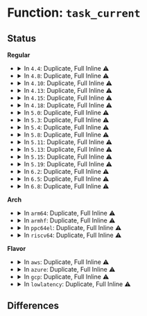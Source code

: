# Function: <code>task_current</code>

## Status
<b>Regular</b>
<ul>
<li>
<details>
<summary>In <code>4.4</code>: Duplicate, Full Inline ⚠️</summary>

**Collision:** Static Duplication

**Inline:** Full

**Transformation:** False

**Instances:**

```
In kernel/sched/core.c (0)
Location: kernel/sched/sched.h:1025
Inline: True
```
```
In kernel/sched/rt.c (0)
Location: kernel/sched/sched.h:1025
Inline: True
```
```
In kernel/sched/deadline.c (0)
Location: kernel/sched/sched.h:1025
Inline: True
```
</details>
</li>
<li>
<details>
<summary>In <code>4.8</code>: Duplicate, Full Inline ⚠️</summary>

**Collision:** Static Duplication

**Inline:** Full

**Transformation:** False

**Instances:**

```
In kernel/sched/core.c (0)
Location: kernel/sched/sched.h:1063
Inline: True
```
```
In kernel/sched/rt.c (0)
Location: kernel/sched/sched.h:1063
Inline: True
```
```
In kernel/sched/deadline.c (0)
Location: kernel/sched/sched.h:1063
Inline: True
```
</details>
</li>
<li>
<details>
<summary>In <code>4.10</code>: Duplicate, Full Inline ⚠️</summary>

**Collision:** Static Duplication

**Inline:** Full

**Transformation:** False

**Instances:**

```
In kernel/sched/core.c (0)
Location: kernel/sched/sched.h:1097
Inline: True
```
```
In kernel/sched/rt.c (0)
Location: kernel/sched/sched.h:1097
Inline: True
```
```
In kernel/sched/deadline.c (0)
Location: kernel/sched/sched.h:1097
Inline: True
```
</details>
</li>
<li>
<details>
<summary>In <code>4.13</code>: Duplicate, Full Inline ⚠️</summary>

**Collision:** Static Duplication

**Inline:** Full

**Transformation:** False

**Instances:**

```
In kernel/sched/core.c (0)
Location: kernel/sched/sched.h:1265
Inline: True
```
```
In kernel/sched/rt.c (0)
Location: kernel/sched/sched.h:1265
Inline: True
```
```
In kernel/sched/deadline.c (0)
Location: kernel/sched/sched.h:1265
Inline: True
```
</details>
</li>
<li>
<details>
<summary>In <code>4.15</code>: Duplicate, Full Inline ⚠️</summary>

**Collision:** Static Duplication

**Inline:** Full

**Transformation:** False

**Instances:**

```
In kernel/sched/core.c (0)
Location: kernel/sched/sched.h:1302
Inline: True
```
```
In kernel/sched/rt.c (0)
Location: kernel/sched/sched.h:1302
Inline: True
```
```
In kernel/sched/deadline.c (0)
Location: kernel/sched/sched.h:1302
Inline: True
```
</details>
</li>
<li>
<details>
<summary>In <code>4.18</code>: Duplicate, Full Inline ⚠️</summary>

**Collision:** Static Duplication

**Inline:** Full

**Transformation:** False

**Instances:**

```
In kernel/sched/core.c (0)
Location: kernel/sched/sched.h:1391
Inline: True
```
```
In kernel/sched/rt.c (0)
Location: kernel/sched/sched.h:1391
Inline: True
```
```
In kernel/sched/deadline.c (0)
Location: kernel/sched/sched.h:1391
Inline: True
```
</details>
</li>
<li>
<details>
<summary>In <code>5.0</code>: Duplicate, Full Inline ⚠️</summary>

**Collision:** Static Duplication

**Inline:** Full

**Transformation:** False

**Instances:**

```
In kernel/sched/core.c (0)
Location: kernel/sched/sched.h:1545
Inline: True
```
```
In kernel/sched/rt.c (0)
Location: kernel/sched/sched.h:1545
Inline: True
```
```
In kernel/sched/deadline.c (0)
Location: kernel/sched/sched.h:1545
Inline: True
```
</details>
</li>
<li>
<details>
<summary>In <code>5.3</code>: Duplicate, Full Inline ⚠️</summary>

**Collision:** Static Duplication

**Inline:** Full

**Transformation:** False

**Instances:**

```
In kernel/sched/core.c (0)
Location: kernel/sched/sched.h:1603
Inline: True
```
```
In kernel/sched/rt.c (0)
Location: kernel/sched/sched.h:1603
Inline: True
```
```
In kernel/sched/deadline.c (0)
Location: kernel/sched/sched.h:1603
Inline: True
```
</details>
</li>
<li>
<details>
<summary>In <code>5.4</code>: Duplicate, Full Inline ⚠️</summary>

**Collision:** Static Duplication

**Inline:** Full

**Transformation:** False

**Instances:**

```
In kernel/sched/core.c (0)
Location: kernel/sched/sched.h:1617
Inline: True
```
```
In kernel/sched/rt.c (0)
Location: kernel/sched/sched.h:1617
Inline: True
```
```
In kernel/sched/deadline.c (0)
Location: kernel/sched/sched.h:1617
Inline: True
```
</details>
</li>
<li>
<details>
<summary>In <code>5.8</code>: Duplicate, Full Inline ⚠️</summary>

**Collision:** Static Duplication

**Inline:** Full

**Transformation:** False

**Instances:**

```
In kernel/sched/core.c (ffffffff810e69d8)
Location: kernel/sched/sched.h:1657
Inline: True
Inline callers:
  - kernel/sched/core.c:sched_move_task
  - kernel/sched/core.c:sched_setnuma
  - kernel/sched/core.c:__sched_setscheduler
  - kernel/sched/core.c:rt_mutex_setprio
  - kernel/sched/core.c:task_sched_runtime
  - kernel/sched/core.c:do_set_cpus_allowed
```
```
In kernel/sched/rt.c (ffffffff810f7248)
Location: kernel/sched/sched.h:1657
Inline: True
Inline callers:
  - kernel/sched/rt.c:pick_next_pushable_task
  - kernel/sched/rt.c:enqueue_task_rt
```
```
In kernel/sched/deadline.c (ffffffff810f9d21)
Location: kernel/sched/sched.h:1657
Inline: True
Inline callers:
  - kernel/sched/deadline.c:pick_next_pushable_dl_task
  - kernel/sched/deadline.c:enqueue_task_dl
```
```
In kernel/sched/psi.c (ffffffff8110dc6d)
Location: kernel/sched/sched.h:1657
Inline: True
Inline callers:
  - kernel/sched/psi.c:cgroup_move_task
```
</details>
</li>
<li>
<details>
<summary>In <code>5.11</code>: Duplicate, Full Inline ⚠️</summary>

**Collision:** Static Duplication

**Inline:** Full

**Transformation:** False

**Instances:**

```
In kernel/sched/core.c (ffffffff810e48d8)
Location: kernel/sched/sched.h:1722
Inline: True
Inline callers:
  - kernel/sched/core.c:sched_move_task
  - kernel/sched/core.c:sched_setnuma
  - kernel/sched/core.c:__sched_setscheduler
  - kernel/sched/core.c:rt_mutex_setprio
  - kernel/sched/core.c:task_sched_runtime
  - kernel/sched/core.c:__do_set_cpus_allowed
```
```
In kernel/sched/rt.c (ffffffff810f53d8)
Location: kernel/sched/sched.h:1722
Inline: True
Inline callers:
  - kernel/sched/rt.c:pick_next_pushable_task
  - kernel/sched/rt.c:enqueue_task_rt
```
```
In kernel/sched/deadline.c (ffffffff810f80e1)
Location: kernel/sched/sched.h:1722
Inline: True
Inline callers:
  - kernel/sched/deadline.c:pick_next_pushable_dl_task
  - kernel/sched/deadline.c:enqueue_task_dl
```
```
In kernel/sched/psi.c (ffffffff8110afbf)
Location: kernel/sched/sched.h:1722
Inline: True
Inline callers:
  - kernel/sched/psi.c:cgroup_move_task
```
</details>
</li>
<li>
<details>
<summary>In <code>5.13</code>: Duplicate, Full Inline ⚠️</summary>

**Collision:** Static Duplication

**Inline:** Full

**Transformation:** False

**Instances:**

```
In kernel/sched/core.c (ffffffff810e6898)
Location: kernel/sched/sched.h:1733
Inline: True
Inline callers:
  - kernel/sched/core.c:sched_move_task
  - kernel/sched/core.c:sched_setnuma
  - kernel/sched/core.c:__sched_setscheduler
  - kernel/sched/core.c:rt_mutex_setprio
  - kernel/sched/core.c:task_sched_runtime
  - kernel/sched/core.c:__do_set_cpus_allowed
```
```
In kernel/sched/fair.c (ffffffff810e8e75)
Location: kernel/sched/sched.h:1733
Inline: True
Inline callers:
  - kernel/sched/fair.c:hrtick_start_fair
```
```
In kernel/sched/rt.c (ffffffff810f74a8)
Location: kernel/sched/sched.h:1733
Inline: True
Inline callers:
  - kernel/sched/rt.c:pick_next_pushable_task
  - kernel/sched/rt.c:enqueue_task_rt
```
```
In kernel/sched/deadline.c (ffffffff810fa241)
Location: kernel/sched/sched.h:1733
Inline: True
Inline callers:
  - kernel/sched/deadline.c:pick_next_pushable_dl_task
  - kernel/sched/deadline.c:enqueue_task_dl
```
```
In kernel/sched/debug.c (0)
Location: kernel/sched/sched.h:1733
Inline: True
```
</details>
</li>
<li>
<details>
<summary>In <code>5.15</code>: Duplicate, Full Inline ⚠️</summary>

**Collision:** Static Duplication

**Inline:** Full

**Transformation:** False

**Instances:**

```
In kernel/sched/core.c (ffffffff810fddea)
Location: kernel/sched/sched.h:2021
Inline: True
Inline callers:
  - kernel/sched/core.c:sched_move_task
  - kernel/sched/core.c:sched_setnuma
  - kernel/sched/core.c:__sched_setscheduler
  - kernel/sched/core.c:rt_mutex_setprio
  - kernel/sched/core.c:task_sched_runtime
  - kernel/sched/core.c:__do_set_cpus_allowed
```
```
In kernel/sched/fair.c (ffffffff811007de)
Location: kernel/sched/sched.h:2021
Inline: True
Inline callers:
  - kernel/sched/fair.c:hrtick_start_fair
```
```
In kernel/sched/rt.c (ffffffff81111a18)
Location: kernel/sched/sched.h:2021
Inline: True
Inline callers:
  - kernel/sched/rt.c:pick_next_pushable_task
  - kernel/sched/rt.c:enqueue_task_rt
```
```
In kernel/sched/deadline.c (ffffffff81115081)
Location: kernel/sched/sched.h:2021
Inline: True
Inline callers:
  - kernel/sched/deadline.c:pick_next_pushable_dl_task
  - kernel/sched/deadline.c:enqueue_task_dl
```
```
In kernel/sched/debug.c (0)
Location: kernel/sched/sched.h:2021
Inline: True
```
</details>
</li>
<li>
<details>
<summary>In <code>5.19</code>: Duplicate, Full Inline ⚠️</summary>

**Collision:** Static Duplication

**Inline:** Full

**Transformation:** False

**Instances:**

```
In kernel/sched/core.c (ffffffff8111a86a)
Location: kernel/sched/sched.h:2016
Inline: True
Inline callers:
  - kernel/sched/core.c:sched_move_task
  - kernel/sched/core.c:sched_setnuma
  - kernel/sched/core.c:__sched_setscheduler
  - kernel/sched/core.c:set_user_nice
  - kernel/sched/core.c:rt_mutex_setprio
  - kernel/sched/core.c:task_sched_runtime
  - kernel/sched/core.c:__do_set_cpus_allowed
```
```
In kernel/sched/fair.c (ffffffff811228d2)
Location: kernel/sched/sched.h:2016
Inline: True
Inline callers:
  - kernel/sched/fair.c:hrtick_start_fair
```
```
In kernel/sched/build_policy.c (ffffffff8112dfd1)
Location: kernel/sched/sched.h:2016
Inline: True
Inline callers:
  - kernel/sched/build_policy.c:pick_next_pushable_dl_task
  - kernel/sched/build_policy.c:enqueue_task_dl
  - kernel/sched/build_policy.c:pick_next_pushable_task
  - kernel/sched/build_policy.c:enqueue_task_rt
```
```
In kernel/sched/build_utility.c (0)
Location: kernel/sched/sched.h:2016
Inline: True
```
</details>
</li>
<li>
<details>
<summary>In <code>6.2</code>: Duplicate, Full Inline ⚠️</summary>

**Collision:** Static Duplication

**Inline:** Full

**Transformation:** False

**Instances:**

```
In kernel/sched/core.c (ffffffff8114215c)
Location: kernel/sched/sched.h:2066
Inline: True
Inline callers:
  - kernel/sched/core.c:sched_move_task
  - kernel/sched/core.c:sched_setnuma
  - kernel/sched/core.c:__sched_setscheduler
  - kernel/sched/core.c:set_user_nice
  - kernel/sched/core.c:rt_mutex_setprio
  - kernel/sched/core.c:task_sched_runtime
  - kernel/sched/core.c:__do_set_cpus_allowed
```
```
In kernel/sched/fair.c (ffffffff8114a622)
Location: kernel/sched/sched.h:2066
Inline: True
Inline callers:
  - kernel/sched/fair.c:hrtick_start_fair
```
```
In kernel/sched/build_policy.c (ffffffff81157dc1)
Location: kernel/sched/sched.h:2066
Inline: True
Inline callers:
  - kernel/sched/build_policy.c:pick_next_pushable_dl_task
  - kernel/sched/build_policy.c:enqueue_task_dl
  - kernel/sched/build_policy.c:pick_next_pushable_task
  - kernel/sched/build_policy.c:enqueue_task_rt
```
```
In kernel/sched/build_utility.c (0)
Location: kernel/sched/sched.h:2066
Inline: True
```
</details>
</li>
<li>
<details>
<summary>In <code>6.5</code>: Duplicate, Full Inline ⚠️</summary>

**Collision:** Static Duplication

**Inline:** Full

**Transformation:** False

**Instances:**

```
In kernel/sched/core.c (ffffffff8114de4e)
Location: kernel/sched/sched.h:2109
Inline: True
Inline callers:
  - kernel/sched/core.c:sched_move_task
  - kernel/sched/core.c:sched_setnuma
  - kernel/sched/core.c:__sched_setscheduler
  - kernel/sched/core.c:set_user_nice
  - kernel/sched/core.c:rt_mutex_setprio
  - kernel/sched/core.c:task_sched_runtime
  - kernel/sched/core.c:__do_set_cpus_allowed
```
```
In kernel/sched/fair.c (ffffffff8115ac92)
Location: kernel/sched/sched.h:2109
Inline: True
Inline callers:
  - kernel/sched/fair.c:hrtick_start_fair
```
```
In kernel/sched/build_policy.c (ffffffff81167ec1)
Location: kernel/sched/sched.h:2109
Inline: True
Inline callers:
  - kernel/sched/build_policy.c:pick_next_pushable_dl_task
  - kernel/sched/build_policy.c:enqueue_task_dl
  - kernel/sched/build_policy.c:pick_next_pushable_task
  - kernel/sched/build_policy.c:enqueue_task_rt
```
```
In kernel/sched/build_utility.c (0)
Location: kernel/sched/sched.h:2109
Inline: True
```
</details>
</li>
<li>
<details>
<summary>In <code>6.8</code>: Duplicate, Full Inline ⚠️</summary>

**Collision:** Static Duplication

**Inline:** Full

**Transformation:** False

**Instances:**

```
In kernel/sched/core.c (ffffffff81159c76)
Location: kernel/sched/sched.h:2151
Inline: True
Inline callers:
  - kernel/sched/core.c:sched_move_task
  - kernel/sched/core.c:sched_setnuma
  - kernel/sched/core.c:__sched_setscheduler
  - kernel/sched/core.c:set_user_nice
  - kernel/sched/core.c:rt_mutex_setprio
  - kernel/sched/core.c:task_sched_runtime
  - kernel/sched/core.c:__do_set_cpus_allowed
```
```
In kernel/sched/fair.c (ffffffff8115ee47)
Location: kernel/sched/sched.h:2151
Inline: True
Inline callers:
  - kernel/sched/fair.c:hrtick_start_fair
```
```
In kernel/sched/build_policy.c (ffffffff81174cc1)
Location: kernel/sched/sched.h:2151
Inline: True
Inline callers:
  - kernel/sched/build_policy.c:pick_next_pushable_dl_task
  - kernel/sched/build_policy.c:enqueue_task_dl
  - kernel/sched/build_policy.c:pick_next_pushable_task
  - kernel/sched/build_policy.c:enqueue_task_rt
```
```
In kernel/sched/build_utility.c (0)
Location: kernel/sched/sched.h:2151
Inline: True
```
</details>
</li>
</ul>
<b>Arch</b>
<ul>
<li>
<details>
<summary>In <code>arm64</code>: Duplicate, Full Inline ⚠️</summary>

**Collision:** Static Duplication

**Inline:** Full

**Transformation:** False

**Instances:**

```
In kernel/sched/core.c (0)
Location: kernel/sched/sched.h:1617
Inline: True
```
```
In kernel/sched/rt.c (0)
Location: kernel/sched/sched.h:1617
Inline: True
```
```
In kernel/sched/deadline.c (0)
Location: kernel/sched/sched.h:1617
Inline: True
```
</details>
</li>
<li>
<details>
<summary>In <code>armhf</code>: Duplicate, Full Inline ⚠️</summary>

**Collision:** Static Duplication

**Inline:** Full

**Transformation:** False

**Instances:**

```
In kernel/sched/core.c (c038de68)
Location: kernel/sched/sched.h:1617
Inline: True
Inline callers:
  - kernel/sched/core.c:sched_move_task
  - kernel/sched/core.c:__sched_setscheduler
  - kernel/sched/core.c:rt_mutex_setprio
  - kernel/sched/core.c:task_sched_runtime
  - kernel/sched/core.c:do_set_cpus_allowed
```
```
In kernel/sched/rt.c (c039b438)
Location: kernel/sched/sched.h:1617
Inline: True
Inline callers:
  - kernel/sched/rt.c:pick_next_pushable_task
  - kernel/sched/rt.c:enqueue_task_rt
```
```
In kernel/sched/deadline.c (c039f1a0)
Location: kernel/sched/sched.h:1617
Inline: True
Inline callers:
  - kernel/sched/deadline.c:pick_next_pushable_dl_task
  - kernel/sched/deadline.c:enqueue_task_dl
```
</details>
</li>
<li>
<details>
<summary>In <code>ppc64el</code>: Duplicate, Full Inline ⚠️</summary>

**Collision:** Static Duplication

**Inline:** Full

**Transformation:** False

**Instances:**

```
In kernel/sched/core.c (c00000000018cf9c)
Location: kernel/sched/sched.h:1617
Inline: True
Inline callers:
  - kernel/sched/core.c:sched_move_task
  - kernel/sched/core.c:sched_setnuma
  - kernel/sched/core.c:__sched_setscheduler
  - kernel/sched/core.c:rt_mutex_setprio
  - kernel/sched/core.c:task_sched_runtime
  - kernel/sched/core.c:do_set_cpus_allowed
```
```
In kernel/sched/rt.c (c0000000001a0c10)
Location: kernel/sched/sched.h:1617
Inline: True
Inline callers:
  - kernel/sched/rt.c:pick_next_pushable_task
  - kernel/sched/rt.c:enqueue_task_rt
```
```
In kernel/sched/deadline.c (c0000000001a58dc)
Location: kernel/sched/sched.h:1617
Inline: True
Inline callers:
  - kernel/sched/deadline.c:pick_next_pushable_dl_task
  - kernel/sched/deadline.c:enqueue_task_dl
```
</details>
</li>
<li>
<details>
<summary>In <code>riscv64</code>: Duplicate, Full Inline ⚠️</summary>

**Collision:** Static Duplication

**Inline:** Full

**Transformation:** False

**Instances:**

```
In kernel/sched/core.c (ffffffe0000eccee)
Location: kernel/sched/sched.h:1617
Inline: True
Inline callers:
  - kernel/sched/core.c:sched_move_task
  - kernel/sched/core.c:__sched_setscheduler
  - kernel/sched/core.c:rt_mutex_setprio
  - kernel/sched/core.c:task_sched_runtime
  - kernel/sched/core.c:do_set_cpus_allowed
```
```
In kernel/sched/rt.c (ffffffe0000f6cfc)
Location: kernel/sched/sched.h:1617
Inline: True
Inline callers:
  - kernel/sched/rt.c:pick_next_pushable_task
  - kernel/sched/rt.c:enqueue_task_rt
```
```
In kernel/sched/deadline.c (ffffffe0000fa06e)
Location: kernel/sched/sched.h:1617
Inline: True
Inline callers:
  - kernel/sched/deadline.c:pick_next_pushable_dl_task
  - kernel/sched/deadline.c:enqueue_task_dl
```
</details>
</li>
</ul>
<b>Flavor</b>
<ul>
<li>
<details>
<summary>In <code>aws</code>: Duplicate, Full Inline ⚠️</summary>

**Collision:** Static Duplication

**Inline:** Full

**Transformation:** False

**Instances:**

```
In kernel/sched/core.c (0)
Location: kernel/sched/sched.h:1617
Inline: True
```
```
In kernel/sched/rt.c (0)
Location: kernel/sched/sched.h:1617
Inline: True
```
```
In kernel/sched/deadline.c (0)
Location: kernel/sched/sched.h:1617
Inline: True
```
</details>
</li>
<li>
<details>
<summary>In <code>azure</code>: Duplicate, Full Inline ⚠️</summary>

**Collision:** Static Duplication

**Inline:** Full

**Transformation:** False

**Instances:**

```
In kernel/sched/core.c (0)
Location: kernel/sched/sched.h:1617
Inline: True
```
```
In kernel/sched/rt.c (0)
Location: kernel/sched/sched.h:1617
Inline: True
```
```
In kernel/sched/deadline.c (0)
Location: kernel/sched/sched.h:1617
Inline: True
```
</details>
</li>
<li>
<details>
<summary>In <code>gcp</code>: Duplicate, Full Inline ⚠️</summary>

**Collision:** Static Duplication

**Inline:** Full

**Transformation:** False

**Instances:**

```
In kernel/sched/core.c (0)
Location: kernel/sched/sched.h:1617
Inline: True
```
```
In kernel/sched/rt.c (0)
Location: kernel/sched/sched.h:1617
Inline: True
```
```
In kernel/sched/deadline.c (0)
Location: kernel/sched/sched.h:1617
Inline: True
```
</details>
</li>
<li>
<details>
<summary>In <code>lowlatency</code>: Duplicate, Full Inline ⚠️</summary>

**Collision:** Static Duplication

**Inline:** Full

**Transformation:** False

**Instances:**

```
In kernel/sched/core.c (0)
Location: kernel/sched/sched.h:1617
Inline: True
```
```
In kernel/sched/rt.c (0)
Location: kernel/sched/sched.h:1617
Inline: True
```
```
In kernel/sched/deadline.c (0)
Location: kernel/sched/sched.h:1617
Inline: True
```
</details>
</li>
</ul>

## Differences
